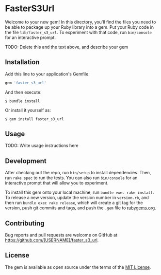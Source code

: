 # FasterS3Url

Welcome to your new gem! In this directory, you'll find the files you need to be able to package up your Ruby library into a gem. Put your Ruby code in the file `lib/faster_s3_url`. To experiment with that code, run `bin/console` for an interactive prompt.

TODO: Delete this and the text above, and describe your gem

## Installation

Add this line to your application's Gemfile:

```ruby
gem 'faster_s3_url'
```

And then execute:

    $ bundle install

Or install it yourself as:

    $ gem install faster_s3_url

## Usage

TODO: Write usage instructions here

## Development

After checking out the repo, run `bin/setup` to install dependencies. Then, run `rake spec` to run the tests. You can also run `bin/console` for an interactive prompt that will allow you to experiment.

To install this gem onto your local machine, run `bundle exec rake install`. To release a new version, update the version number in `version.rb`, and then run `bundle exec rake release`, which will create a git tag for the version, push git commits and tags, and push the `.gem` file to [rubygems.org](https://rubygems.org).

## Contributing

Bug reports and pull requests are welcome on GitHub at https://github.com/[USERNAME]/faster_s3_url.


## License

The gem is available as open source under the terms of the [MIT License](https://opensource.org/licenses/MIT).
